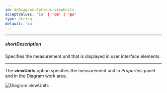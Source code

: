 ```yaml
---
id: dxDiagram.Options.viewUnits
acceptValues: 'in' | 'cm' | 'px'
type: String
default: 'in'
---
```

---
##### shortDescription
Specifies the measurement unit that is displayed in user interface elements.

---
The **viewUnits** option specifies the measurement unit in _Properties_ panel and in the Diagram work area.

![Diagram viewUnits](Content/images/doc/20_1/diagram/viewUnits.png)
